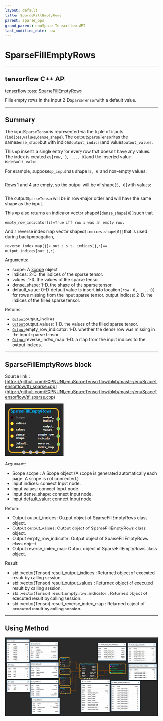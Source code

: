```yaml
--- 
layout: default 
title: SparseFillEmptyRows 
parent: sparse_ops 
grand_parent: enuSpace-Tensorflow API 
last_modified_date: now 
--- 
```


# SparseFillEmptyRows

---

## tensorflow C++ API

[tensorflow::ops::SparseFillEmptyRows](https://www.tensorflow.org/api_docs/cc/class/tensorflow/ops/sparse-fill-empty-rows)

Fills empty rows in the input 2-D`SparseTensor`with a default value.

---

## Summary

The input`SparseTensor`is represented via the tuple of inputs \(`indices`,`values`,`dense_shape`\). The output`SparseTensor`has the same`dense_shape`but with indices`output_indices`and values`output_values`.

This op inserts a single entry for every row that doesn't have any values. The index is created as`[row, 0, ..., 0]`and the inserted value is`default_value`.

For example, suppose`sp_input`has shape`[5, 6]`and non-empty values:

```

```

Rows 1 and 4 are empty, so the output will be of shape`[5, 6]`with values:

```

```

The output`SparseTensor`will be in row-major order and will have the same shape as the input.

This op also returns an indicator vector shaped`[dense_shape[0]]`such that

```
empty_row_indicator[i]=True iff row i was an empty row.
```

And a reverse index map vector shaped`[indices.shape[0]]`that is used during backpropagation,

```
reverse_index_map[j]= out_j s.t. indices[j,:]== output_indices[out_j,:]
```

Arguments:

* scope: A [Scope](https://www.tensorflow.org/api_docs/cc/class/tensorflow/scope.html#classtensorflow_1_1_scope) object
* indices: 2-D. the indices of the sparse tensor.
* values: 1-D. the values of the sparse tensor.
* dense\_shape: 1-D. the shape of the sparse tensor.
* default\_value: 0-D. default value to insert into location`[row, 0, ..., 0]`
  for rows missing from the input sparse tensor. output indices: 2-D. the indices of the filled sparse tensor.

Returns:

* [`Output`](https://www.tensorflow.org/api_docs/cc/class/tensorflow/output.html#classtensorflow_1_1_output)output\_indices
* [`Output`](https://www.tensorflow.org/api_docs/cc/class/tensorflow/output.html#classtensorflow_1_1_output)output\_values: 1-D. the values of the filled sparse tensor.
* [`Output`](https://www.tensorflow.org/api_docs/cc/class/tensorflow/output.html#classtensorflow_1_1_output)empty\_row\_indicator: 1-D. whether the dense row was missing in the input sparse tensor.
* [`Output`](https://www.tensorflow.org/api_docs/cc/class/tensorflow/output.html#classtensorflow_1_1_output)reverse\_index\_map: 1-D. a map from the input indices to the output indices.

---

## SparseFillEmptyRows block

Source link : [https://github.com/EXPNUNI/enuSpaceTensorflow/blob/master/enuSpaceTensorflow/tf\_sparse.cpp](https://github.com/EXPNUNI/enuSpaceTensorflow/blob/master/enuSpaceTensorflow/tf_sparse.cpp)

![](./assets/sparse_op/SparseFillEmptyRows2.jpg)

Argument:

* Scope scope : A Scope object \(A scope is generated automatically each page. A scope is not connected.\)
* Input indices: connect  Input node.
* Input values: connect  Input node.
* Input dense\_shape: connect  Input node.
* Input default\_value: connect  Input node.

Return:

* Output output\_indices: Output object of SparseFillEmptyRows class object.
* Output output\_values: Output object of SparseFillEmptyRows class object.
* Output empty\_row\_indicator: Output object of SparseFillEmptyRows class object.
* Output reverse\_index\_map: Output object of SparseFillEmptyRows class object.

Result:

* std::vector\(Tensor\) result\_output\_indices : Returned object of executed result by calling session.
* std::vector\(Tensor\) result\_output\_values : Returned object of executed result by calling session.
* std::vector\(Tensor\) result\_empty\_row\_indicator : Returned object of executed result by calling session.
* std::vector\(Tensor\) result\_reverse\_index\_map : Returned object of executed result by calling session.

---

## Using Method

![](./assets/sparse_op/SparseFillEmptyRows1.jpg)

